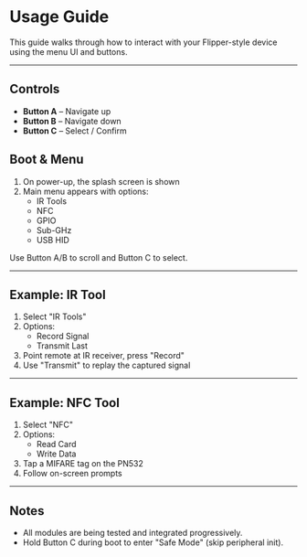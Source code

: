 # Usage Guide

This guide walks through how to interact with your Flipper-style device using the menu UI and buttons.

---

## Controls
- **Button A** – Navigate up
- **Button B** – Navigate down
- **Button C** – Select / Confirm

## Boot & Menu
1. On power-up, the splash screen is shown
2. Main menu appears with options:
   - IR Tools
   - NFC
   - GPIO
   - Sub-GHz
   - USB HID

Use Button A/B to scroll and Button C to select.

---

## Example: IR Tool
1. Select "IR Tools"
2. Options:
   - Record Signal
   - Transmit Last
3. Point remote at IR receiver, press "Record"
4. Use "Transmit" to replay the captured signal

---

## Example: NFC Tool
1. Select "NFC"
2. Options:
   - Read Card
   - Write Data
3. Tap a MIFARE tag on the PN532
4. Follow on-screen prompts

---

## Notes
- All modules are being tested and integrated progressively.
- Hold Button C during boot to enter "Safe Mode" (skip peripheral init).